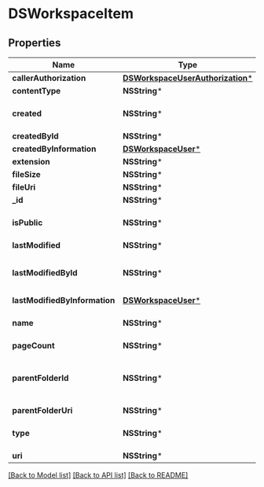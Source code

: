 # DSWorkspaceItem

## Properties
Name | Type | Description | Notes
------------ | ------------- | ------------- | -------------
**callerAuthorization** | [**DSWorkspaceUserAuthorization***](DSWorkspaceUserAuthorization.md) |  | [optional] 
**contentType** | **NSString*** |  | [optional] 
**created** | **NSString*** | The UTC DateTime when the workspace item was created. | [optional] 
**createdById** | **NSString*** |  | [optional] 
**createdByInformation** | [**DSWorkspaceUser***](DSWorkspaceUser.md) |  | [optional] 
**extension** | **NSString*** |  | [optional] 
**fileSize** | **NSString*** |  | [optional] 
**fileUri** | **NSString*** |  | [optional] 
**_id** | **NSString*** |  | [optional] 
**isPublic** | **NSString*** |  If true, this supersedes need for bit mask permission with workspaceUserAuthorization | [optional] 
**lastModified** | **NSString*** |  | [optional] 
**lastModifiedById** | **NSString*** | Utc date and time the comment was last updated (can only be done by creator) | [optional] 
**lastModifiedByInformation** | [**DSWorkspaceUser***](DSWorkspaceUser.md) |  | [optional] 
**name** | **NSString*** | A simple string description of the item, such as a file name or a folder name. | [optional] 
**pageCount** | **NSString*** |  | [optional] 
**parentFolderId** | **NSString*** | The ID of the parent folder. This is the GUID of the parent folder, or the special value &#39;root&#39; for the root folder. | [optional] 
**parentFolderUri** | **NSString*** |  | [optional] 
**type** | **NSString*** | The type of the workspace item. Valid values are file, folder. | [optional] 
**uri** | **NSString*** |  | [optional] 

[[Back to Model list]](../README.md#documentation-for-models) [[Back to API list]](../README.md#documentation-for-api-endpoints) [[Back to README]](../README.md)


